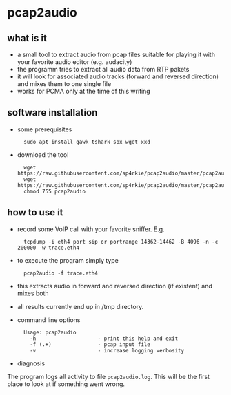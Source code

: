 pcap2audio
==========

what is it
----------

- a small tool to extract audio from pcap files suitable for playing it with your favorite audio editor (e.g. audacity)
- the programm tries to extract all audio data from RTP pakets
- it will look for associated audio tracks (forward and reversed direction) and mixes them to one single file
- works for PCMA only at the time of this writing

software installation
---------------------

- some prerequisites

        sudo apt install gawk tshark sox wget xxd

- download the tool

        wget https://raw.githubusercontent.com/sp4rkie/pcap2audio/master/pcap2audio.awklib
        wget https://raw.githubusercontent.com/sp4rkie/pcap2audio/master/pcap2audio
        chmod 755 pcap2audio

how to use it
-------------

- record some VoIP call with your favorite sniffer. E.g. 
        
        tcpdump -i eth4 port sip or portrange 14362-14462 -B 4096 -n -c 200000 -w trace.eth4

- to execute the program simply type

        pcap2audio -f trace.eth4

- this extracts audio in forward and reversed direction (if existent) and mixes both 
- all results currently end up in /tmp directory.

- command line options

        Usage: pcap2audio
          -h                    - print this help and exit
          -f (.+)               - pcap input file
          -v                    - increase logging verbosity

- diagnosis

The program logs all activity to file `pcap2audio.log`. This will be the first place to look at if something went wrong.

